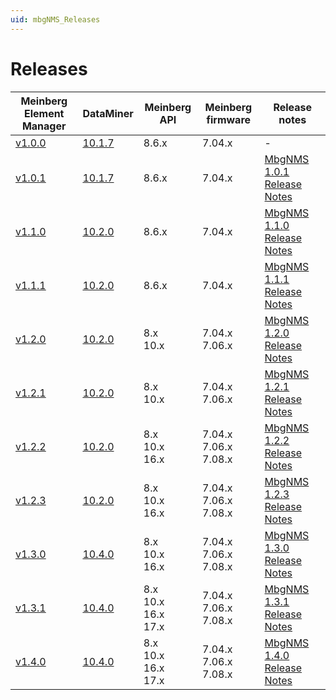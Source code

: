 ```yaml
---
uid: mbgNMS_Releases
---
```


# Releases

| Meinberg Element Manager | DataMiner | Meinberg API | Meinberg firmware | Release notes |
|--|--|--|--|--|
| [v1.0.0](https://community.dataminer.services/download/meinberg-element-manager-1-0-20220117124500/) | [10.1.7](https://community.dataminer.services/download/dataminer-feature-release-10-1-7-0-10523/) | 8.6.x | 7.04.x | -<br> |
| [v1.0.1](https://community.dataminer.services/download/meinberg-element-manager-1-0-1-20220301143000/) | [10.1.7](https://community.dataminer.services/download/dataminer-feature-release-10-1-7-0-10523/) | 8.6.x | 7.04.x | [MbgNMS 1.0.1 Release Notes](xref:MbgNMS_1.0.1) |
| [v1.1.0](https://community.dataminer.services/download/meinberg-element-manager-1-1-0-20220715134000/) | [10.2.0](https://community.dataminer.services/download/dataminer-main-release-10-2-0-0-11897-cu4/) | 8.6.x | 7.04.x | [MbgNMS 1.1.0 Release Notes](xref:MbgNMS_1.1.0) |
| [v1.1.1](https://community.dataminer.services/download/meinberg-element-manager-1-1-1-20220729140000/) | [10.2.0](https://community.dataminer.services/download/dataminer-main-release-10-2-0-0-11897-cu4/) | 8.6.x | 7.04.x | [MbgNMS 1.1.1 Release Notes](xref:MbgNMS_1.1.1) |
| [v1.2.0](https://community.dataminer.services/download/meinberg-element-manager-1-2-0-20221207160000/) | [10.2.0](https://community.dataminer.services/download/dataminer-main-release-10-2-0-0-11897-cu4/) | 8.x<br>10.x | 7.04.x<br>7.06.x | [MbgNMS 1.2.0 Release Notes](xref:MbgNMS_1.2.0) |
| [v1.2.1](https://community.dataminer.services/download/meinberg-element-manager-1-2-1-20230630100000/) | [10.2.0](https://community.dataminer.services/download/dataminer-main-release-10-2-0-0-11897-cu4/) | 8.x<br>10.x | 7.04.x<br>7.06.x | [MbgNMS 1.2.1 Release Notes](xref:MbgNMS_1.2.1) |
| [v1.2.2](https://community.dataminer.services/download/meinberg-element-manager-1-2-2-20230929100000/) | [10.2.0](https://community.dataminer.services/download/dataminer-main-release-10-2-0-0-11897-cu4/) | 8.x<br>10.x<br>16.x | 7.04.x<br>7.06.x<br>7.08.x | [MbgNMS 1.2.2 Release Notes](xref:MbgNMS_1.2.2) |
| [v1.2.3](https://community.dataminer.services/download/meinberg-element-manager-1-2-3-20231227100000/) | [10.2.0](https://community.dataminer.services/download/dataminer-main-release-10-2-0-0-11897-cu4/) | 8.x<br>10.x<br>16.x | 7.04.x<br>7.06.x<br>7.08.x | [MbgNMS 1.2.3 Release Notes](xref:MbgNMS_1.2.3) |
| [v1.3.0](https://community.dataminer.services/download/meinberg-element-manager-1-3-0/) | [10.4.0](https://community.dataminer.services/download/dataminer-main-release-10-4-0-0-14511-cu4/) | 8.x<br>10.x<br>16.x | 7.04.x<br>7.06.x<br>7.08.x | [MbgNMS 1.3.0 Release Notes](xref:MbgNMS_1.3.0) |
| [v1.3.1](https://community.dataminer.services/download/meinberg-element-manager-1-3-1/) | [10.4.0](https://community.dataminer.services/download/dataminer-main-release-10-4-0-0-14511-cu4/) | 8.x<br>10.x<br>16.x<br>17.x | 7.04.x<br>7.06.x<br>7.08.x | [MbgNMS 1.3.1 Release Notes](xref:MbgNMS_1.3.1) |
| [v1.4.0](https://community.dataminer.services/download/meinberg-element-manager-1-4-0/) | [10.4.0](https://community.dataminer.services/download/dataminer-main-release-10-4-0-0-14511-cu4/) | 8.x<br>10.x<br>16.x<br>17.x | 7.04.x<br>7.06.x<br>7.08.x | [MbgNMS 1.4.0 Release Notes](xref:MbgNMS_1.4.0) |
